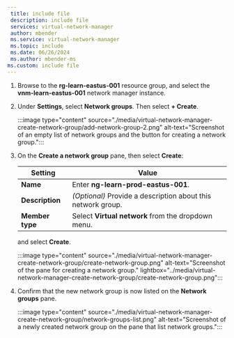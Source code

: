 ```yaml
---
 title: include file
 description: include file
 services: virtual-network-manager
 author: mbender
 ms.service: virtual-network-manager
 ms.topic: include
 ms.date: 06/26/2024
 ms.author: mbender-ms
ms.custom: include file
---
```


1. Browse to the **rg-learn-eastus-001** resource group, and select the **vnm-learn-eastus-001** network manager instance.

1. Under **Settings**, select **Network groups**. Then select **+ Create**.

    :::image type="content" source="./media/virtual-network-manager-create-network-group/add-network-group-2.png" alt-text="Screenshot of an empty list of network groups and the button for creating a network group.":::

1. On the **Create a network group** pane, then select **Create**:
   
   | **Setting** | **Value** |
    | --- | --- |
    | **Name** | Enter **ng-learn-prod-eastus-001**. |
    | **Description** | *(Optional)* Provide a description about this network group. |
    | **Member type** | Select **Virtual network** from the dropdown menu. |
    
    and select **Create**.

    :::image type="content" source="./media/virtual-network-manager-create-network-group/create-network-group.png" alt-text="Screenshot of the pane for creating a network group."  lightbox="../media/virtual-network-manager-create-network-group/create-network-group.png":::

2. Confirm that the new network group is now listed on the **Network groups** pane.

    :::image type="content" source="./media/virtual-network-manager-create-network-group/network-groups-list.png" alt-text="Screenshot of a newly created network group on the pane that list network groups.":::
